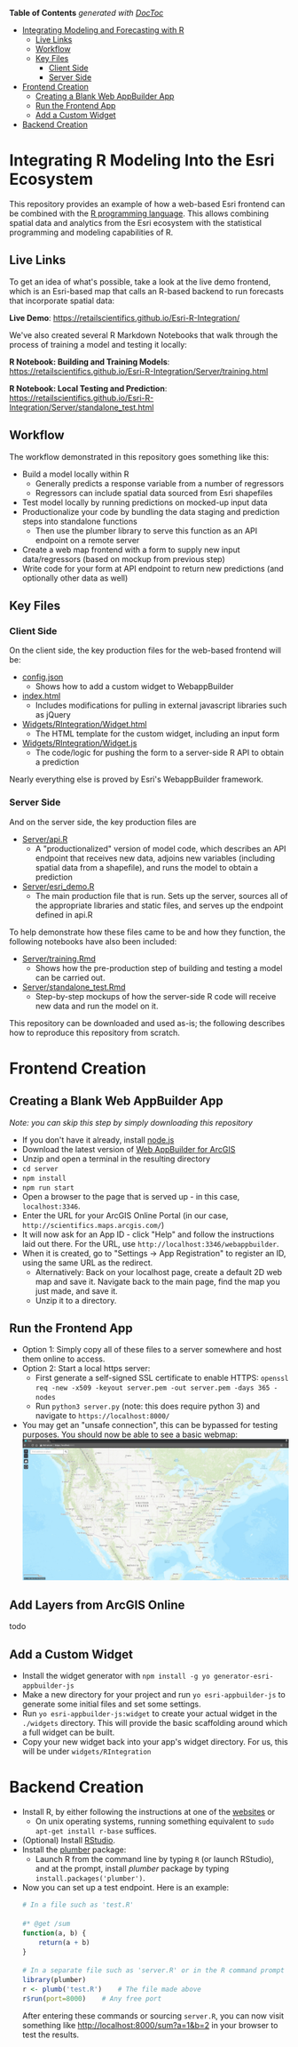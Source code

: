 <!-- START doctoc generated TOC please keep comment here to allow auto update -->
<!-- DON'T EDIT THIS SECTION, INSTEAD RE-RUN doctoc TO UPDATE -->
**Table of Contents**  *generated with [DocToc](https://github.com/thlorenz/doctoc)*

- [Integrating Modeling and Forecasting with R](#integrating-modeling-and-forecasting-with-r)
	- [Live Links](#live-links)
	- [Workflow](#workflow)
	- [Key Files](#key-files)
		- [Client Side](#client-side)
		- [Server Side](#server-side)
- [Frontend Creation](#frontend-creation)
	- [Creating a Blank Web AppBuilder App](#creating-a-blank-web-appbuilder-app)
	- [Run the Frontend App](#run-the-frontend-app)
	- [Add a Custom Widget](#add-a-custom-widget)
- [Backend Creation](#backend-creation)

<!-- END doctoc generated TOC please keep comment here to allow auto update -->

# Integrating R Modeling Into the Esri Ecosystem

This repository provides an example of how a web-based Esri frontend can be combined with the [R programming language](https://www.r-project.org/). This allows combining spatial data and analytics from the Esri ecosystem with the statistical programming and modeling capabilities of R.

## Live Links

To get an idea of what's possible, take a look at the live demo frontend, which is an Esri-based map that calls an R-based backend to run forecasts that incorporate spatial data:

**Live Demo**: https://retailscientifics.github.io/Esri-R-Integration/

We've also created several R Markdown Notebooks that walk through the process of training a model and testing it locally:

**R Notebook: Building and Training Models**: https://retailscientifics.github.io/Esri-R-Integration/Server/training.html

**R Notebook: Local Testing and Prediction**: https://retailscientifics.github.io/Esri-R-Integration/Server/standalone_test.html

## Workflow
The workflow demonstrated in this repository goes something like this:

- Build a model locally within R
	- Generally predicts a response variable from a number of regressors
	- Regressors can include spatial data sourced from Esri shapefiles
- Test model locally by running predictions on mocked-up input data
- Productionalize your code by bundling the data staging and prediction steps into standalone functions
	- Then use the plumber library to serve this function as an API endpoint on a remote server
- Create a web map frontend with a form to supply new input data/regressors (based on mockup from previous step)
- Write code for your form  at API endpoint to return new predictions (and optionally other data as well)

## Key Files

### Client Side
On the client side, the key production files for the web-based frontend will be:
- [config.json](config.json)
	- Shows how to add a custom widget to WebappBuilder
- [index.html](index.html)
	- Includes modifications for pulling in external javascript libraries such as jQuery
- [Widgets/RIntegration/Widget.html](Widgets/RIntegration/Widget.html)
	- The HTML template for the custom widget, including an input form
- [Widgets/RIntegration/Widget.js](Widgets/RIntegration/Widget.js)
	- The code/logic for pushing the form to a server-side R API to obtain a prediction

Nearly everything else is proved by Esri's WebappBuilder framework.

### Server Side
And on the server side, the key production files are
- [Server/api.R](Server/api.R)
	- A "productionalized" version of model code, which describes an API endpoint that receives new data, adjoins new variables (including spatial data from a shapefile), and runs the model to obtain a prediction
- [Server/esri_demo.R](Server/esri_demo.R)
	- The main production file that is run. Sets up the server, sources all of the appropriate libraries and static files, and serves up the endpoint defined in api.R


To help demonstrate how these files came to be and how they function, the following notebooks have also been included:
- [Server/training.Rmd](Server/training.Rmd)
	- Shows how the pre-production step of building and testing a model can be carried out.
- [Server/standalone_test.Rmd](Server/standalone_test.Rmd)
	- Step-by-step mockups of how the server-side R code will receive new data and run the model on it.

This repository can be downloaded and used as-is; the following describes how to reproduce this repository from scratch.

# Frontend Creation

## Creating a Blank Web AppBuilder App
*Note: you can skip this step by simply downloading this repository*
- If you don't have it already, install [node.js](https://nodejs.org/en/download/)
- Download the latest version of [Web AppBuilder for ArcGIS](https://developers.arcgis.com/web-appbuilder/)
- Unzip and open a terminal in the resulting directory
- `cd server`
- `npm install`
- `npm run start`
- Open a browser to the page that is served up - in this case, `localhost:3346`.
- Enter the URL for your ArcGIS Online Portal (in our case, `http://scientifics.maps.arcgis.com/`)
- It will now ask for an App ID - click "Help" and follow the instructions laid out there. For the URL, use `http://localhost:3346/webappbuilder`.
- When it is created, go to "Settings -> App Registration" to register an ID, using the same URL as the redirect.
	- Alternatively: Back on your localhost page, create a default 2D web map and save it. Navigate back to the main page, find the map you just made, and save it.
	- Unzip it to a directory.

## Run the Frontend App
- Option 1: Simply copy all of these files to a server somewhere and host them online to access.
- Option 2: Start a local https server:
	- First generate a self-signed SSL certificate to enable HTTPS:
	`openssl req -new -x509 -keyout server.pem -out server.pem -days 365 -nodes`
	- Run `python3 server.py` (note: this does require python 3) and navigate to `https://localhost:8000/`
- You may get an "unsafe connection", this can be bypassed for testing purposes. You should now be able to see a basic webmap: ![basic](images/2018/07/basic.png)

## Add Layers from ArcGIS Online
todo

## Add a Custom Widget
- Install the widget generator with `npm install -g yo generator-esri-appbuilder-js`
- Make a new directory for your project and run `yo esri-appbuilder-js` to generate some initial files and set some settings.
- Run `yo esri-appbuilder-js:widget` to create your actual widget in the `./widgets` directory. This will provide the basic scaffolding around which a full widget can be built.
- Copy your new widget back into your app's widget directory. For us, this will be under `widgets/RIntegration`

# Backend Creation

- Install R, by either following the instructions at one of the [websites](https://cran.r-project.org/) or
	- On unix operating systems, running something equivalent to `sudo apt-get install r-base` suffices.
- (Optional) Install [RStudio](https://www.rstudio.com/products/rstudio/download/).
- Install the [plumber](https://www.rplumber.io/) package:
	- Launch R from the command line by typing `R` (or launch RStudio), and at the prompt, install  *plumber* package by typing `install.packages('plumber')`.
- Now you can set up a test endpoint. Here is an example:
	```R
	# In a file such as 'test.R'

	#* @get /sum
	function(a, b) {
		return(a + b)
	}

	# In a separate file such as 'server.R' or in the R command prompt
	library(plumber)
	r <- plumb('test.R') 	# The file made above
	r$run(port=8000) 	# Any free port
	```
	After entering these commands or sourcing `server.R`, you can now visit something like [http://localhost:8000/sum?a=1&b=2](http://localhost:8000/sum?a=1&b=2) in your browser to test the results.
